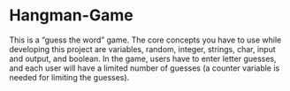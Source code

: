 # Hangman-Game

This is a “guess the word” game. The core concepts you have to use while developing this project are variables, random, integer, strings, char, input and output, and boolean. In the game, users have to enter letter guesses, and each user will have a limited number of guesses (a counter variable is needed for limiting the guesses). 

